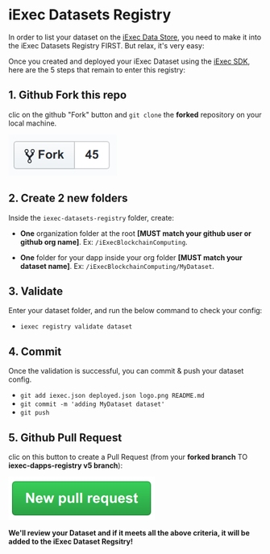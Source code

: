 # iExec Datasets Registry

In order to list your dataset on the [iExec Data Store](https://dapps.iex.ec/), you need to make it into the iExec Datasets Registry FIRST. But relax, it's very easy:

Once you created and deployed your iExec Dataset using the [iExec SDK](https://github.com/iExecBlockchainComputing/iexec-sdk), here are the 5 steps that remain to enter this registry:

## 1. Github Fork this repo

clic on the github "Fork" button and `git clone` the **forked** repository on your local machine.

[![github fork](./github-fork.png)](https://github.com/iExecBlockchainComputing/iexec-dapps-registry/tree/v2#fork-destination-box)

## 2. Create 2 new folders

Inside the `iexec-datasets-registry` folder, create:

- **One** organization folder at the root **[MUST match your github user or github org name]**. Ex: `/iExecBlockchainComputing`.

- **One** folder for your dapp inside your org folder **[MUST match your dataset name]**. Ex: `/iExecBlockchainComputing/MyDataset`.

## 3. Validate

Enter your dataset folder, and run the below command to check your config:

- `iexec registry validate dataset`

## 4. Commit

Once the validation is successful, you can commit & push your dataset config.

- `git add iexec.json deployed.json logo.png README.md`
- `git commit -m 'adding MyDataset dataset'`
- `git push`

## 5. Github Pull Request

clic on this button to create a Pull Request (from your **forked branch** TO **iexec-dapps-registry v5 branch**):

[![github pull request](./github-pr.png)](https://github.com/iExecBlockchainComputing/iexec-datasets-registry/compare)

**We'll review your Dataset and if it meets all the above criteria, it will be added to the iExec Dataset Regsitry!**
